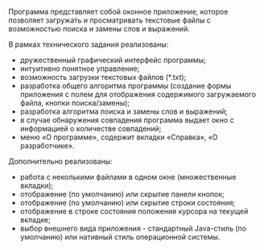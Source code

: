 Программа представляет собой оконное приложение, которое позволяет загружать и просматривать текстовые файлы с возможностью поиска и замены слов и выражений. 

В рамках технического задания реализованы:
- дружественный графический интерфейс программы;
- интуитивно понятное управление;
- возможность загрузки текстовых файлов (*.txt);
- разработка общего алгоритма программы (создание формы приложения с полем для отображения содержимого загружаемого файла, кнопки поиска/замены);
- разработка алгоритма поиска и замены слов и выражений;
- в случае обнаружения совпадения программа выдает окно с информацией о количестве совпадений;
- меню «О программе», содержит вкладки «Справка», «О разработчике».

Дополнительно реализованы:
- работа с неколькими файлами в одном окне (множественные вкладки);
- отображение (по умолчанию) или скрытие панели кнопок;
- отображение (по умолчанию) или скрытие строки состояния;
- отображение в строке состояния положения курсора на текущей вкладке;
- выбор внешнего вида приложения - стандартный Java-стиль (по умолчанию) или нативный стиль операционной системы.
